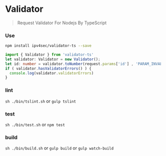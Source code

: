 # Validator

> Request Validator For Nodejs By TypeScript


### Use

```bash
npm install ipv4sec/validator-ts --save
```

```typescript
import { Validator } from 'validator-ts'
let validator: Validator = new Validator();
let id: number = validator.toNumber(request.params['id'] , 'PARAM_INVALID');
if ( validator.hasValidatorErrors() ) {
  console.log(validator.validatorErrors)
}
```

### lint

`sh ./bin/tslint.sh` or  `gulp tslint`

### test

`sh ./bin/test.sh` or  `npm test`


### build

`sh ./bin/build.sh` or  `gulp build` or  `gulp watch-build`
